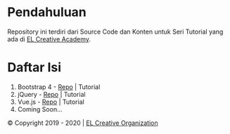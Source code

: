 # Pendahuluan
Repository ini terdiri dari Source Code dan Konten untuk Seri Tutorial yang ada di [EL Creative Academy](https://www.elcreativeacademy.com/).


# Daftar Isi
1. Bootstrap 4 - [Repo](https://github.com/elhakimyasya/Learn-EL-Creative-Academy/tree/master/Bootstrap%204) | Tutorial
2. jQuery - [Repo](https://github.com/elhakimyasya/Learn-EL-Creative-Academy/tree/master/jQuery) | Tutorial
3. Vue.js - [Repo](https://github.com/elhakimyasya/Learn-EL-Creative-Academy/tree/master/Vue) | Tutorial
4. Coming Soon...



© Copyright 2019 - 2020 | [EL Creative Organization](https://www.elcreativeacademy.com/)